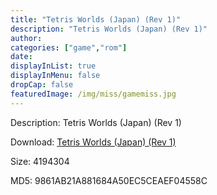 ```yaml
---
title: "Tetris Worlds (Japan) (Rev 1)"
description: "Tetris Worlds (Japan) (Rev 1)"
author: 
categories: ["game","rom"]
date: 
displayInList: true
displayInMenu: false
dropCap: false
featuredImage: /img/miss/gamemiss.jpg
---
```


Description: Tetris Worlds (Japan) (Rev 1)

Download: <a style="text-decoration:underline;" href="https://mega.nz/#!mHxkjIwR!xeAFrHePiZOmbRxcuy4DK2zZPhB5j6TBbwUE6pzrdfQ" target = "_blank" rel = "nofollow" > Tetris Worlds (Japan) (Rev 1)</a>

Size: 4194304

MD5: 9861AB21A881684A50EC5CEAEF04558C


